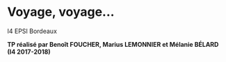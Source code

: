 # Voyage, voyage...

I4 EPSI Bordeaux

**TP réalisé par Benoît FOUCHER, Marius LEMONNIER et Mélanie BÉLARD (I4 2017-2018)**
